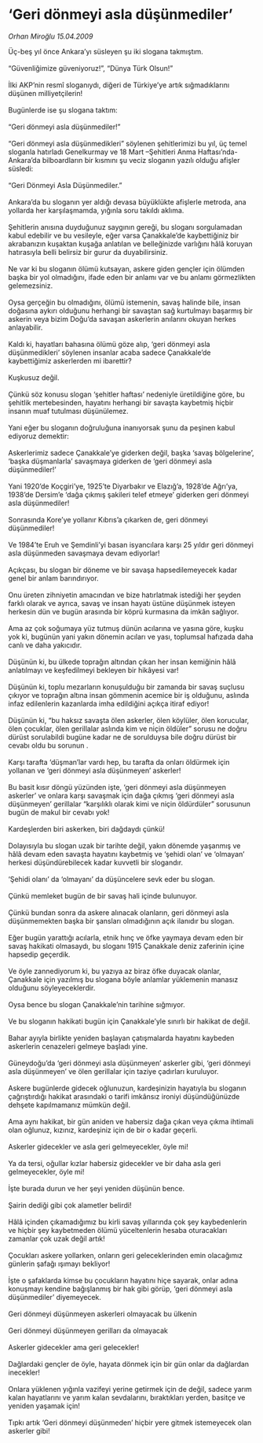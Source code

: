 # ‘Geri dönmeyi asla düşünmediler’

*Orhan Miroğlu 15.04.2009*

<div class="taraf_structure_2col_1zq">
<div class="margen_n">



 <p>Üç-beş yıl önce Ankara’yı süsleyen şu iki slogana takmıştım. <br/><br/>“Güvenliğimize güveniyoruz!”, “Dünya Türk Olsun!” <br/><br/>İlki AKP’nin resmî sloganıydı, diğeri de Türkiye’ye artık sığmadıklarını düşünen milliyetçilerin! <br/><br/>Bugünlerde ise şu slogana taktım: <br/><br/>“Geri dönmeyi asla düşünmediler!” <br/><br/>“Geri dönmeyi asla düşünmedikleri” söylenen şehitlerimizi bu yıl, üç temel sloganla hatırladı Genelkurmay ve 18 Mart –Şehitleri Anma Haftası’nda- Ankara’da bilboardların bir kısmını şu veciz sloganın yazılı olduğu afişler süsledi: <br/><br/>“Geri Dönmeyi Asla Düşünmediler.” <br/><br/>Ankara’da bu sloganın yer aldığı devasa büyüklükte afişlerle metroda, ana yollarda her karşılaşmamda, yığınla soru takıldı aklıma. <br/><br/>Şehitlerin anısına duyduğunuz saygının gereği, bu sloganı sorgulamadan kabul edebilir ve bu vesileyle, eğer varsa Çanakkale’de kaybettiğiniz bir akrabanızın kuşaktan kuşağa anlatılan ve belleğinizde varlığını hâlâ koruyan hatırasıyla belli belirsiz bir gurur da duyabilirsiniz. <br/><br/>Ne var ki bu sloganın ölümü kutsayan, askere giden gençler için ölümden başka bir yol olmadığını, ifade eden bir anlamı var ve bu anlamı görmezlikten gelemezsiniz. <br/><br/>Oysa gerçeğin bu olmadığını, ölümü istemenin, savaş halinde bile, insan doğasına aykırı olduğunu herhangi bir savaştan sağ kurtulmayı başarmış bir askerin veya bizim Doğu’da savaşan askerlerin anılarını okuyan herkes anlayabilir. <br/><br/>Kaldı ki, hayatları bahasına ölümü göze alıp, ‘geri dönmeyi asla düşünmedikleri’ söylenen insanlar acaba sadece Çanakkale’de kaybettiğimiz askerlerden mi ibarettir? <br/><br/>Kuşkusuz değil. <br/><br/>Çünkü söz konusu slogan ‘şehitler haftası’ nedeniyle üretildiğine göre, bu şehitlik mertebesinden, hayatını herhangi bir savaşta kaybetmiş hiçbir insanın muaf tutulması düşünülemez. <br/><br/>Yani eğer bu sloganın doğruluğuna inanıyorsak şunu da peşinen kabul ediyoruz demektir: <br/><br/>Askerlerimiz sadece Çanakkale’ye giderken değil, başka ‘savaş bölgelerine’, ‘başka düşmanlarla’ savaşmaya giderken de ‘geri dönmeyi asla düşünmediler!’ <br/><br/>Yani 1920’de Koçgiri’ye, 1925’te Diyarbakır ve Elazığ’a, 1928’de Ağrı’ya, 1938’de Dersim’e ‘dağa çıkmış şakileri telef etmeye’ giderken geri dönmeyi asla düşünmediler! <br/><br/>Sonrasında Kore’ye yollanır Kıbrıs’a çıkarken de, geri dönmeyi düşünmediler! <br/><br/>Ve 1984’te Eruh ve Şemdinli’yi basan isyancılara karşı 25 yıldır geri dönmeyi asla düşünmeden savaşmaya devam ediyorlar! <br/><br/>Açıkçası, bu slogan bir döneme ve bir savaşa hapsedilemeyecek kadar genel bir anlam barındırıyor. <br/><br/>Onu üreten zihniyetin amacından ve bize hatırlatmak istediği her şeyden farklı olarak ve ayrıca, savaş ve insan hayatı üstüne düşünmek isteyen herkesin dün ve bugün arasında bir köprü kurmasına da imkân sağlıyor. <br/><br/>Ama az çok soğumaya yüz tutmuş dünün acılarına ve yasına göre, kuşku yok ki, bugünün yani yakın dönemin acıları ve yası, toplumsal hafızada daha canlı ve daha yakıcıdır. <br/><br/>Düşünün ki, bu ülkede toprağın altından çıkan her insan kemiğinin hâlâ anlatılmayı ve keşfedilmeyi bekleyen bir hikâyesi var! <br/><br/>Düşünün ki, toplu mezarların konuşulduğu bir zamanda bir savaş suçlusu çıkıyor ve toprağın altına insan gömmenin acemice bir iş olduğunu, aslında infaz edilenlerin kazanlarda imha edildiğini açıkça itiraf ediyor! <br/><br/>Düşünün ki, “bu haksız savaşta ölen askerler, ölen köylüler, ölen korucular, ölen çocuklar, ölen gerillalar aslında kim ve niçin öldüler” sorusu ne doğru dürüst sorulabildi bugüne kadar ne de sorulduysa bile doğru dürüst bir cevabı oldu bu sorunun . <br/><br/>Karşı tarafta ‘düşman’lar vardı hep, bu tarafta da onları öldürmek için yollanan ve ‘geri dönmeyi asla düşünmeyen’ askerler! <br/><br/>Bu basit kısır döngü yüzünden işte, ‘geri dönmeyi asla düşünmeyen askerler’ ve onlara karşı savaşmak için dağa çıkmış ‘geri dönmeyi asla düşünmeyen’ gerillalar “karşılıklı olarak kimi ve niçin öldürdüler” sorusunun bugün de makul bir cevabı yok! <br/><br/>Kardeşlerden biri askerken, biri dağdaydı çünkü! <br/><br/>Dolayısıyla bu slogan uzak bir tarihte değil, yakın dönemde yaşanmış ve hâlâ devam eden savaşta hayatını kaybetmiş ve ‘şehidi olan’ ve ‘olmayan’ herkesi düşündürebilecek kadar kuvvetli bir slogandır. <br/><br/>‘Şehidi olanı’ da ‘olmayanı’ da düşüncelere sevk eder bu slogan. <br/><br/>Çünkü memleket bugün de bir savaş hali içinde bulunuyor. <br/><br/>Çünkü bundan sonra da askere alınacak olanların, geri dönmeyi asla düşünmemekten başka bir şansları olmadığının açık ilanıdır bu slogan. <br/><br/>Eğer bugün yarattığı acılarla, etnik hınç ve öfke yaymaya devam eden bir savaş hakikati olmasaydı, bu sloganı 1915 Çanakkale deniz zaferinin içine hapsedip geçerdik. <br/><br/>Ve öyle zannediyorum ki, bu yazıya az biraz öfke duyacak olanlar, Çanakkale için yazılmış bu slogana böyle anlamlar yüklemenin manasız olduğunu söyleyeceklerdir. <br/><br/>Oysa bence bu slogan Çanakkale’nin tarihine sığmıyor. <br/><br/>Ve bu sloganın hakikati bugün için Çanakkale’yle sınırlı bir hakikat de değil. <br/><br/>Bahar ayıyla birlikte yeniden başlayan çatışmalarda hayatını kaybeden askerlerin cenazeleri gelmeye başladı yine. <br/><br/>Güneydoğu’da ‘geri dönmeyi asla düşünmeyen’ askerler gibi, ‘geri dönmeyi asla düşünmeyen’ ve ölen gerillalar için taziye çadırları kuruluyor. <br/><br/>Askere bugünlerde gidecek oğlunuzun, kardeşinizin hayatıyla bu sloganın çağrıştırdığı hakikat arasındaki o tarifi imkânsız ironiyi düşündüğünüzde dehşete kapılmamanız mümkün değil. <br/><br/>Ama aynı hakikat, bir gün aniden ve habersiz dağa çıkan veya çıkma ihtimali olan oğlunuz, kızınız, kardeşiniz için de bir o kadar geçerli. <br/><br/>Askerler gidecekler ve asla geri gelmeyecekler, öyle mi! <br/><br/>Ya da tersi, oğullar kızlar habersiz gidecekler ve bir daha asla geri gelmeyecekler, öyle mi! <br/><br/>İşte burada durun ve her şeyi yeniden düşünün bence. <br/><br/>Şairin dediği gibi çok alametler belirdi! <br/><br/>Hâlâ içinden çıkamadığımız bu kirli savaş yıllarında çok şey kaybedenlerin ve hiçbir şey kaybetmeden ölümü yüceltenlerin hesaba oturacakları zamanlar çok uzak değil artık! <br/><br/>Çocukları askere yollarken, onların geri geleceklerinden emin olacağımız günlerin şafağı ışımayı bekliyor! <br/><br/>İşte o şafaklarda kimse bu çocukların hayatını hiçe sayarak, onlar adına konuşmayı kendine bağışlanmış bir hak gibi görüp, ‘geri dönmeyi asla düşünmediler’ diyemeyecek. <br/><br/>Geri dönmeyi düşünmeyen askerleri olmayacak bu ülkenin <br/><br/>Geri dönmeyi düşünmeyen gerilları da olmayacak <br/><br/>Askerler gidecekler ama geri gelecekler! <br/><br/>Dağlardaki gençler de öyle, hayata dönmek için bir gün onlar da dağlardan inecekler! <br/><br/>Onlara yüklenen yığınla vazifeyi yerine getirmek için de değil, sadece yarım kalan hayatlarını ve yarım kalan sevdalarını, bıraktıkları yerden, basitçe ve yeniden yaşamak için! <br/><br/>Tıpkı artık ‘Geri dönmeyi düşünmeden’ hiçbir yere gitmek istemeyecek olan askerler gibi!</p>
<br/>
<br/>
<br/>



<br/>


<div id="taraf_not">
</div>

</div>


</div>
